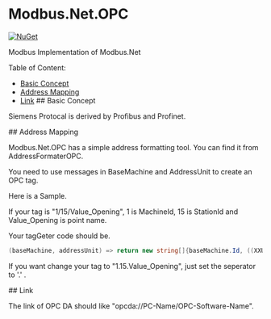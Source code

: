﻿Modbus.Net.OPC
===================
[![NuGet](https://img.shields.io/nuget/v/Modbus.Net.OPC.svg)](https://www.nuget.org/packages/Modbus.Net.OPC/)

Modbus Implementation of Modbus.Net

Table of Content:
* [Basic Concept](#basic)
* [Address Mapping](#address)
* [Link](#link)
##<a name="basic"></a> Basic Concept

Siemens Protocal is derived by Profibus and Profinet.

##<a name="address"></a> Address Mapping

Modbus.Net.OPC has a simple address formatting tool. You can find it from AddressFormaterOPC.

You need to use messages in BaseMachine and AddressUnit to create an OPC tag.

Here is a Sample.

If your tag is "1/15/Value_Opening", 1 is MachineId, 15 is StationId and Value_Opening is point name.

Your tagGeter code should be.

```C#
(baseMachine, addressUnit) => return new string[]{baseMachine.Id, ((XXUnitExtend)addressUnit.unitExtend).stationId, addressUnit.Name};
```

If you want change your tag to "1.15.Value_Opening", just set the seperator to '.' .

##<a name="link"></a> Link

The link of OPC DA should like "opcda://PC-Name/OPC-Software-Name".
